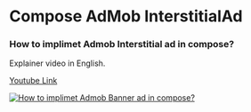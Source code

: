 # Compose AdMob InterstitialAd
### How to implimet Admob Interstitial ad in compose?

Explainer video in English.

[Youtube Link](https://www.youtube.com/watch?v=ouWG_ik4Qeo)

[![How to implimet Admob Banner ad in compose?](https://img.youtube.com/vi/ouWG_ik4Qeo/0.jpg)](https://www.youtube.com/watch?v=ouWG_ik4Qeo)
